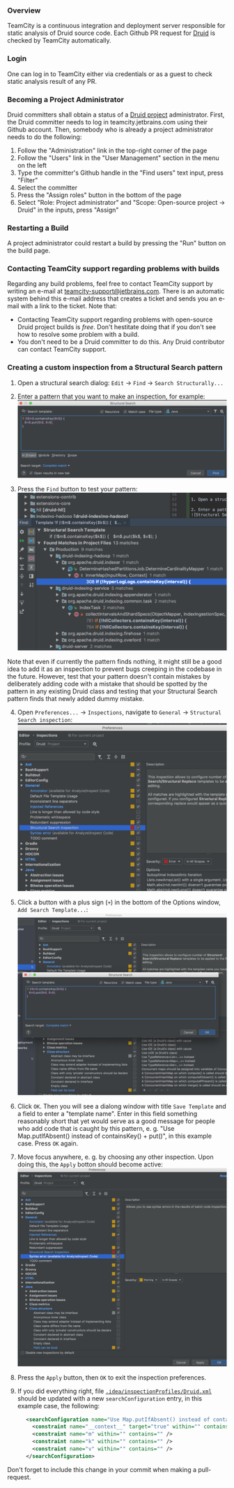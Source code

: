 <!--
  ~ Licensed to the Apache Software Foundation (ASF) under one
  ~ or more contributor license agreements.  See the NOTICE file
  ~ distributed with this work for additional information
  ~ regarding copyright ownership.  The ASF licenses this file
  ~ to you under the Apache License, Version 2.0 (the
  ~ "License"); you may not use this file except in compliance
  ~ with the License.  You may obtain a copy of the License at
  ~
  ~   http://www.apache.org/licenses/LICENSE-2.0
  ~
  ~ Unless required by applicable law or agreed to in writing,
  ~ software distributed under the License is distributed on an
  ~ "AS IS" BASIS, WITHOUT WARRANTIES OR CONDITIONS OF ANY
  ~ KIND, either express or implied.  See the License for the
  ~ specific language governing permissions and limitations
  ~ under the License.
  -->
  
### Overview
TeamCity is a continuous integration and deployment server responsible for 
static analysis of Druid source code. Each Github PR request for 
[Druid](https://teamcity.jetbrains.com/project.html?projectId=OpenSourceProjects_Druid) 
is checked by TeamCity automatically.

### Login
One can log in to TeamCity either via credentials or as a guest to check static analysis result of any PR.

### Becoming a Project Administrator
Druid committers shall obtain a status of a [Druid project](
https://teamcity.jetbrains.com/project.html?projectId=OpenSourceProjects_Druid)
administrator. First, the Druid committer needs to log in teamcity.jetbrains.com using their Github account.
Then, somebody who is already a project administrator needs to do the following:

 1. Follow the "Administration" link in the top-right corner of the page
 2. Follow the "Users" link in the "User Management" section in the menu on the left
 3. Type the committer's Github handle in the "Find users" text input, press "Filter"
 4. Select the committer
 5. Press the "Assign roles" button in the bottom of the page
 6. Select "Role: Project administrator" and "Scope: Open-source project -> Druid" in the inputs, press "Assign"

### Restarting a Build
A project administrator could restart a build by pressing the "Run" button on the build page.

### Contacting TeamCity support regarding problems with builds

Regarding any build problems, feel free to contact TeamCity support by writing an e-mail at
teamcity-support@jetbrains.com. There is an automatic system behind this e-mail address that creates a ticket and sends
you an e-mail with a link to the ticket. Note that:

 - Contacting TeamCity support regarding problems with open-source Druid project builds is *free*. Don't hestitate doing
 that if you don't see how to resolve some problem with a build.
 - You don't need to be a Druid committer to do this. Any Druid contributor can contact TeamCity support.

### Creating a custom inspection from a Structural Search pattern

1. Open a structural search dialog: `Edit` -> `Find` -> `Search Structurally...`

2. Enter a pattern that you want to make an inspection, for example:
![Structural Search dialog](teamcity-images/structural_search_dialog.png)

3. Press the `Find` button to test your pattern:
![Structural Search find results](teamcity-images/structural_search_find.png)

Note that even if currently the pattern finds nothing, it might still be a good idea to add it as an inspection to
prevent bugs creeping in the codebase in the future. However, test that your pattern doesn't contain mistakes by
deliberately adding code with a mistake that should be spotted by the pattern in any existing Druid class and testing
that your Structural Search pattern finds that newly added dummy mistake.

4. Open `Preferences...` -> `Inspections`, navigate to `General` -> `Structural Search inspection`:
![Structural Search inspection](teamcity-images/structural_search_inspection.png)

5. Click a button with a plus sign (`+`) in the bottom of the Options window, `Add Search Template...`:
![Structural Search inspection add](teamcity-images/structural_search_inspection_add.png)

6. Click `OK`. Then you will see a dialong window with title `Save Template` and a field to enter a "template name".
Enter in this field something reasonably short that yet would serve as a good message for people who add code that
is caught by this pattern, e. g. "Use Map.putIfAbsent() instead of containsKey() + put()", in this example case. Press
`OK` again.

7. Move focus anywhere, e. g. by choosing any other inspection. Upon doing this, the `Apply` botton should become
active:
![Inspections change apply](teamcity-images/inspections_change_apply.png)

8. Press the `Apply` button, then `OK` to exit the inspection preferences.

9. If you did everything right, file [`.idea/inspectionProfiles/Druid.xml`](/.idea/inspectionProfiles/Druid.xml) should be updated with a new
`searchConfiguration` entry, in this example case, the following:
```xml
      <searchConfiguration name="Use Map.putIfAbsent() instead of containsKey() + put()" text="if (!$m$.containsKey($k$)) {&#10;  $m$.put($k$, $v$);&#10;}" recursive="true" caseInsensitive="true" type="JAVA">
        <constraint name="__context__" target="true" within="" contains="" />
        <constraint name="m" within="" contains="" />
        <constraint name="k" within="" contains="" />
        <constraint name="v" within="" contains="" />
      </searchConfiguration>
```

Don't forget to include this change in your commit when making a pull-request.
